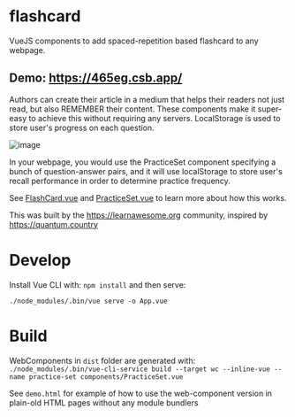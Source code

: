 # flashcard

VueJS components to add spaced-repetition based flashcard to any webpage.

## Demo: https://465eg.csb.app/

Authors can create their article in a medium that helps their readers not just read, but also REMEMBER their content.
These components make it super-easy to achieve this without requiring any servers. LocalStorage is used to store user's progress on each question.

![image](https://user-images.githubusercontent.com/51651338/80322913-91cd5600-8817-11ea-9939-6bd76d2f3df8.png)

In your webpage, you would use the PracticeSet component specifying a bunch of question-answer pairs, and it will
use localStorage to store user's recall performance in order to determine practice frequency. 

See [FlashCard.vue](https://github.com/learn-awesome/flashcard/blob/master/components/FlashCard.vue) and [PracticeSet.vue](https://github.com/learn-awesome/flashcard/blob/master/components/PracticeSet.vue) to learn more about how this works.

This was built by the https://learnawesome.org community, inspired by https://quantum.country

# Develop

Install Vue CLI with: `npm install` and then serve:

`./node_modules/.bin/vue serve -o App.vue`

# Build

WebComponents in `dist` folder are generated with:
`./node_modules/.bin/vue-cli-service build --target wc --inline-vue --name practice-set components/PracticeSet.vue`

See `demo.html` for example of how to use the web-component version in plain-old HTML pages without any module bundlers
